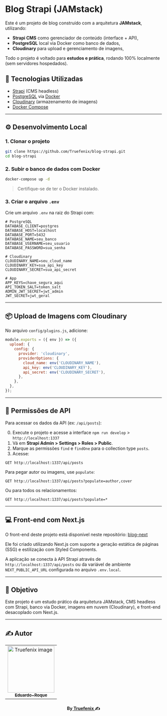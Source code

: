 # Blog Strapi (JAMstack)

Este é um projeto de blog construído com a arquitetura **JAMstack**, utilizando:


- **Strapi CMS** como gerenciador de conteúdo (interface + API),
- **PostgreSQL** local via Docker como banco de dados,
- **Cloudinary** para upload e gerenciamento de imagens,

Todo o projeto é voltado para **estudos e prática**, rodando 100% localmente (sem servidores hospedados).

## 🔧 Tecnologias Utilizadas

- [Strapi](https://strapi.io/) (CMS headless)
- [PostgreSQL](https://www.postgresql.org/) via [Docker](https://www.docker.com/)
- [Cloudinary](https://cloudinary.com/) (armazenamento de imagens)
- [Docker Compose](https://docs.docker.com/compose/)

---

## ⚙️ Desenvolvimento Local

### 1. Clonar o projeto

```bash
git clone https://github.com/Truefenix/blog-strapi.git
cd blog-strapi
````

### 2. Subir o banco de dados com Docker

```bash
docker-compose up -d
```

> Certifique-se de ter o Docker instalado.

### 3. Criar o arquivo `.env`

Crie um arquivo `.env` na raiz do Strapi com:

```
# PostgreSQL
DATABASE_CLIENT=postgres
DATABASE_HOST=localhost
DATABASE_PORT=5432
DATABASE_NAME=seu_banco
DATABASE_USERNAME=seu_usuario
DATABASE_PASSWORD=sua_senha

# Cloudinary
CLOUDINARY_NAME=seu_cloud_name
CLOUDINARY_KEY=sua_api_key
CLOUDINARY_SECRET=sua_api_secret

# App
APP_KEYS=chave_segura_aqui
API_TOKEN_SALT=token_salt
ADMIN_JWT_SECRET=jwt_admin
JWT_SECRET=jwt_geral
```

---

## 📦 Upload de Imagens com Cloudinary

No arquivo `config/plugins.js`, adicione:

```js
module.exports = ({ env }) => ({
  upload: {
    config: {
      provider: 'cloudinary',
      providerOptions: {
        cloud_name: env('CLOUDINARY_NAME'),
        api_key: env('CLOUDINARY_KEY'),
        api_secret: env('CLOUDINARY_SECRET'),
      },
    },
  },
});
```

---

## 🧩 Permissões de API

Para acessar os dados da API (ex: `/api/posts`):

0. Execute o projeto e acesse a interface `npm run develop` > `http://localhost:1337`
1. Vá em **Strapi Admin > Settings > Roles > Public**.
2. Marque as permissões `find` e `findOne` para o collection type `posts`.
3. Acesse:

```http
GET http://localhost:1337/api/posts
```

Para pegar autor ou imagens, use `populate`:

```http
GET http://localhost:1337/api/posts?populate=author,cover
```

Ou para todos os relacionamentos:

```http
GET http://localhost:1337/api/posts?populate=*
```

---

## 💻 Front-end com Next.js

O front-end deste projeto está disponível neste repositório: [blog-next](https://github.com/Truefenix/blog-next)

Ele foi criado utilizando Next.js com suporte a geração estática de páginas (SSG) e estilização com Styled Components.

A aplicação se conecta à API Strapi através de `http://localhost:1337/api/posts` ou da variável de ambiente `NEXT_PUBLIC_API_URL` configurada no arquivo `.env.local`.


---

## 🧪 Objetivo

Este projeto é um estudo prático da arquitetura JAMstack, CMS headless com Strapi, banco via Docker, imagens em nuvem (Cloudinary), e front-end desacoplado com Next.js.

---

## ✍️ Autor
<table align="center">
<tr>
<td align="center">
<a href="https://github.com/Truefenix">
<img src="https://avatars.githubusercontent.com/u/94227038?s=400&u=0c061da14bb3c2f5bf9de8467443f49d7068c365&v=4" width="150px;" alt="Truefenix image" />
<br />
<sub><b>Eduardo-Roque</b></sub>
</a>
</td>
</tr>
</table>

<h4 align="center">
By<a href="https://github.com/Truefenix" target="_blank"> Truefenix </a>✍️